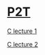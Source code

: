 # [P2T](https://github.com/Khair9/Year-2-CompSci-Notes/blob/main/README.md)
[C lecture 1](https://github.com/Khair9/Year-2-CompSci-Notes/blob/main/P2T/c%20lecture%201.md)

[C lecture 2](https://github.com/Khair9/Year-2-CompSci-Notes/blob/main/P2T/c%20lecture%202.md)
